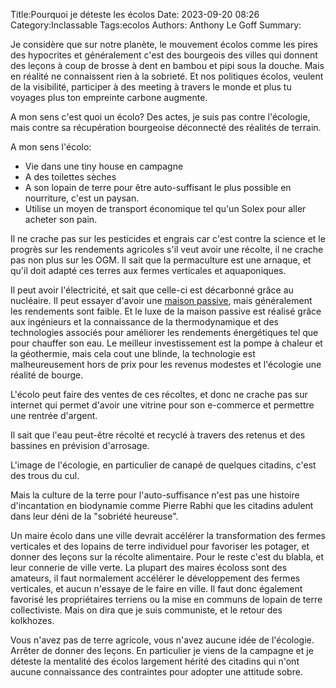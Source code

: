 Title:Pourquoi je déteste les écolos
Date: 2023-09-20 08:26
Category:Inclassable
Tags:ecolos
Authors: Anthony Le Goff
Summary:

Je considère que sur notre planète, le mouvement écolos comme les pires des hypocrites et généralement c'est des bourgeois des villes qui donnent des leçons à coup de brosse à dent en bambou et pipi sous la douche. Mais en réalité ne connaissent rien à la sobrieté. Et nos politiques écolos, veulent de la visibilité, participer à des meeting à travers le monde et plus tu voyages plus ton empreinte carbone augmente.

A mon sens c'est quoi un écolo? Des actes, je suis pas contre l'écologie, mais contre sa récupération bourgeoise déconnecté des réalités de terrain.

A mon sens l'écolo:

* Vie dans une tiny house en campagne
* A des toilettes sèches
* A son lopain de terre pour être auto-suffisant le plus possible en nourriture, c'est un paysan.
* Utilise un moyen de transport économique tel qu'un Solex pour aller acheter son pain.

Il ne crache pas sur les pesticides et engrais car c'est contre la science et le progrès sur les rendements agricoles s'il veut avoir une récolte, il ne crache pas non plus sur les OGM. Il sait que la permaculture est une arnaque, et qu'il doit adapté ces terres aux fermes verticales et aquaponiques. 

Il peut avoir l'électricité, et sait que celle-ci est décarbonné grâce au nucléaire. Il peut essayer d'avoir une [maison passive](https://passivact.fr/), mais généralement les rendements sont faible. Et le luxe de la maison passive est réalisé grâce aux ingénieurs et la connaissance de la thermodynamique et des technologies associés pour améliorer les rendements énergétiques tel que pour chauffer son eau. Le meilleur investissement est la pompe à chaleur et la géothermie, mais cela cout une blinde, la technologie est malheureusement hors de prix pour les revenus modestes et l'écologie une réalité de bourge.  

L'écolo peut faire des ventes de ces récoltes, et donc ne crache pas sur internet qui permet d'avoir une vitrine pour son e-commerce et permettre une rentrée d'argent.

Il sait que l'eau peut-être récolté et recyclé à travers des retenus et des bassines en prévision d'arrosage.

L'image de l'écologie, en particulier de canapé de quelques citadins, c'est des trous du cul.

Mais la culture de la terre pour l'auto-suffisance n'est pas une histoire d'incantation en biodynamie comme Pierre Rabhi que les citadins adulent dans leur déni de la "sobriété heureuse".

Un maire écolo dans une ville devrait accélérer la transformation des fermes verticales et des lopains de terre individuel pour favoriser les potager, et donner des leçons sur la récolte alimentaire. Pour le reste c'est du blabla, et leur connerie de ville verte. La plupart des maires écoloss sont des amateurs, il faut normalement accélérer le développement des fermes verticales, et aucun n'essaye de le faire en ville. Il faut donc également favorisé les propriétaires terriens ou la mise en communs de lopain de terre collectiviste. Mais on dira que je suis communiste, et le retour des kolkhozes.

Vous n'avez pas de terre agricole, vous n'avez aucune idée de l'écologie. Arrêter de donner des leçons. En particulier je viens de la campagne et je déteste la mentalité des écolos largement hérité des citadins qui n'ont aucune connaissance des contraintes pour adopter une attitude sobre.

